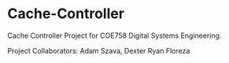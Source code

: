 # Cache-Controller
Cache Controller Project for COE758 Digital Systems Engineering.  

Project Collaborators: Adam Szava, Dexter Ryan Floreza  
